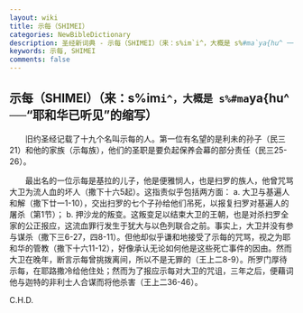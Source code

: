 ```yaml
---
layout: wiki
title: 示每（SHIMEI）
categories: NewBibleDictionary
description: 圣经新词典 - 示每（SHIMEI）（来：s%im`i^，大概是 s%#ma`ya{hu^ ──“耶和华已听见”的缩写）
keywords: 示每, SHIMEI
comments: false
---
```


## 示每（SHIMEI）（来：s%im`i^，大概是 s%#ma`ya{hu^ ──“耶和华已听见”的缩写）

　　旧约圣经记载了十九个名叫示每的人。第一位有名望的是利未的孙子（民三21）和他的家族（示每族），他们的圣职是要负起保养会幕的部分责任（民三25-26）。

　　最出名的一位示每是基拉的儿子，他是便雅悯人，也是扫罗的族人，他曾咒骂大卫为流人血的坏人（撒下十六5起）。这指责似乎包括两方面： a. 大卫与基遍人和解（撒下廿一1-10），交出扫罗的七个子孙给他们吊死，以报复扫罗对基遍人的屠杀（第1节）； b. 押沙龙的叛变。这叛变足以结束大卫的王朝，也是对杀扫罗全家的公正报应，这流血罪行发生于犹大与以色列联合之前。事实上，大卫并没有参与谋杀（撒下三6-27，四8-11）。但他却似乎谦和地接受了示每的咒骂，视之为耶和华的管教（撒下十六11-12），好像承认无论如何他是这些死亡事件的因由。然而大卫在晚年，断言示每曾挑拨离间，所以不是无罪的（王上二8-9）。所罗门厚待示每，在耶路撒冷给他住处；然而为了报应示每对大卫的咒诅，三年之后，便藉词他与迦特的非利士人合谋而将他杀害（王上二36-46）。

C.H.D.








